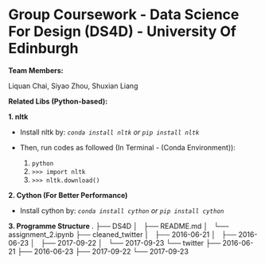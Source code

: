 # Group Coursework - Data Science For Design (DS4D) - University Of Edinburgh

**Team Members:**

Liquan Chai, Siyao Zhou, Shuxian Liang

**Related Libs (Python-based):**

**1. nltk**
* Install nltk by: 
	*`conda install nltk` or `pip install nltk`*
	
* Then, run codes as followed (In Terminal - (Conda Environment)):
	1. `python`
	1. `>>> import nltk`
	1. `>>> nltk.download()`

**2. Cython (For Better Performance)**
* Install cython by: 
	*`conda install cython` or `pip install cython`*

**3. Programme Structure**
.
├── DS4D
│   ├── README.md
│   └── assignment_2.ipynb
├── cleaned_twitter
│   ├── 2016-06-21
│   ├── 2016-06-23
│   ├── 2017-09-22
│   └── 2017-09-23
└── twitter
    ├── 2016-06-21
    ├── 2016-06-23
    ├── 2017-09-22
    └── 2017-09-23
